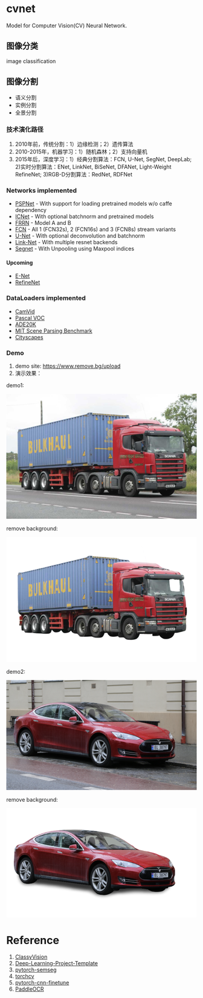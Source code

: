 # cvnet
Model for Computer Vision(CV) Neural Network.

## 图像分类
image classification

## 图像分割

- 语义分割
- 实例分割
- 全景分割

### 技术演化路径

1. 2010年前，传统分割：1）边缘检测；2）遗传算法
2. 2010-2015年，机器学习：1）随机森林；2）支持向量机
3. 2015年后，深度学习：1）经典分割算法：FCN, U-Net, SegNet, DeepLab; 2)实时分割算法：ENet, LinkNet, BiSeNet, DFANet, Light-Weight RefineNet; 3)RGB-D分割算法：RedNet, RDFNet


### Networks implemented

* [PSPNet](https://arxiv.org/abs/1612.01105) - With support for loading pretrained models w/o caffe dependency
* [ICNet](https://arxiv.org/pdf/1704.08545.pdf) - With optional batchnorm and pretrained models
* [FRRN](https://arxiv.org/abs/1611.08323) - Model A and B
* [FCN](https://arxiv.org/abs/1411.4038) - All 1 (FCN32s), 2 (FCN16s) and 3 (FCN8s) stream variants
* [U-Net](https://arxiv.org/abs/1505.04597) - With optional deconvolution and batchnorm
* [Link-Net](https://codeac29.github.io/projects/linknet/) - With multiple resnet backends
* [Segnet](https://arxiv.org/abs/1511.00561) - With Unpooling using Maxpool indices


#### Upcoming

* [E-Net](https://arxiv.org/abs/1606.02147)
* [RefineNet](https://arxiv.org/abs/1611.06612)


### DataLoaders implemented

* [CamVid](http://mi.eng.cam.ac.uk/research/projects/VideoRec/CamVid/)
* [Pascal VOC](http://host.robots.ox.ac.uk/pascal/VOC/voc2012/segexamples/index.html)
* [ADE20K](http://groups.csail.mit.edu/vision/datasets/ADE20K/)
* [MIT Scene Parsing Benchmark](http://data.csail.mit.edu/places/ADEchallenge/ADEChallengeData2016.zip)
* [Cityscapes](https://www.cityscapes-dataset.com/)

### Demo

1. demo site: https://www.remove.bg/upload
2. 演示效果：

demo1:

<img src="./docs/segmentation/7.jpg" width="600" />

remove background:

<img src="./docs/segmentation/7-removebg-preview.png" width="600" />



demo2:

<img src="./docs/segmentation/red_car.png" width="600" />

remove background:

<img src="./docs/segmentation/red_car-removebg-preview.png" width="600" />


# Reference
1. [ClassyVision](https://github.com/facebookresearch/ClassyVision)
2. [Deep-Learning-Project-Template](https://github.com/L1aoXingyu/Deep-Learning-Project-Template)
3. [pytorch-semseg](https://github.com/meetshah1995/pytorch-semseg)
4. [torchcv](https://github.com/donnyyou/torchcv)
5. [pytorch-cnn-finetune](https://github.com/creafz/pytorch-cnn-finetune)
6. [PaddleOCR](https://github.com/PaddlePaddle/PaddleOCR)